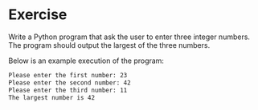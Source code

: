 # Exercise

Write a Python program that ask the user to enter three integer numbers. The program
should output the largest of the three numbers.

Below is an example execution of the program:

```zsh
Please enter the first number: 23
Please enter the second number: 42
Please enter the third number: 11
The largest number is 42
```
